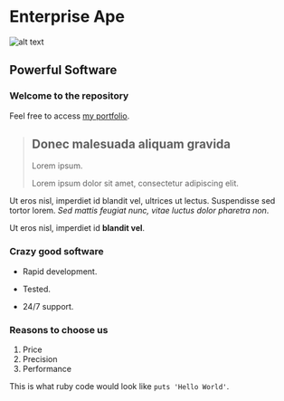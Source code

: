 Enterprise Ape
==============

![alt text](https://www.dropbox.com/s/iuit5ui5vcfblcn/ape.jpg "Ape")

Powerful Software
-----------------

### Welcome to the repository

Feel free to access [my portfolio](http://portfolio.jordanhudgens.com/).

> ## Donec malesuada aliquam gravida
> Lorem ipsum.
> 
> Lorem ipsum dolor sit amet, consectetur adipiscing elit.

Ut eros nisl, imperdiet id blandit vel, ultrices ut lectus. Suspendisse sed tortor lorem. *Sed mattis feugiat nunc, vitae luctus dolor pharetra non*.

Ut eros nisl, imperdiet id **blandit vel**.

### Crazy good software
*   Rapid development.
+   Tested.
-   24/7 support.

### Reasons to choose us
1.  Price
2.  Precision
3.  Performance

This is what ruby code would look like `puts 'Hello World'`.